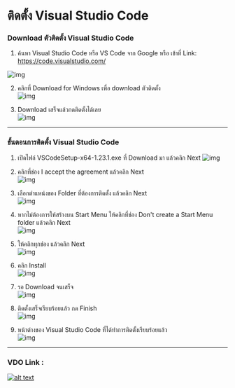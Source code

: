 # ติดตั้ง Visual Studio Code

### Download ตัวติดตั้ง Visual Studio Code

1. ค้นหา Visual Studio Code หรือ VS Code จาก Google หรือ เข้าที่ Link: [https://code.visualstudio.com/ ](https://code.visualstudio.com/ )

![img](images/EP02-03VSCode/01.PNG)

2. คลิกที่ Download for Windows เพื่อ download ตัวติดตั้ง  
![img](images/EP02-03VSCode/02.PNG)

3. Download เสร็จแล้วกดติดตั้งได้เลย  
![img](images/EP02-03VSCode/03.PNG)
---

### ขั้นตอนการติดตั้ง Visual Studio Code

1. เปิดไฟล์ VSCodeSetup-x64-1.23.1.exe ที่ Download มา แล้วคลิก Next
![img](images/EP02-03VSCode/04.PNG)

2. คลิกที่ช่อง I accept the agreement แล้วคลิก Next  
![img](images/EP02-03VSCode/05.PNG)

3. เลือกตำแหน่งของ Folder ที่ต้องการติดตั้ง แล้วคลิก Next  
![img](images/EP02-03VSCode/06.PNG)

4. หากไม่ต้องการให้สร้างบน Start Menu ให้คลิกที่ช่อง Don't create a Start Menu folder แล้วคลิก Next  
![img](images/EP02-03VSCode/07.PNG)

5. ให้คลิกทุกช่อง แล้วคลิก Next  
![img](images/EP02-03VSCode/08.PNG)

6. คลิก Install  
![img](images/EP02-03VSCode/09.PNG)

7. รอ Download จนเสร็จ  
![img](images/EP02-03VSCode/10.PNG)

8. ติดตั้งเสร็จเรียบร้อยแล้ว กด Finish  
![img](images/EP02-03VSCode/11.PNG)

9. หน้าต่างของ Visual Studio Code ที่ได้ทำการติดตั้งเรียบร้อยแล้ว  
![img](images/EP02-03VSCode/12.PNG)
---

### VDO Link :  

[![alt text](images/EP02-03VSCode/13.PNG)](http://www.youtube.com/watch?v=Zgy0d3w5ivA)